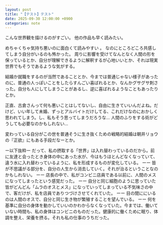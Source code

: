 ```yaml
---
layout: post
title: "【テスト】テスト"
date: 2025-09-30 12:00:00 +0900
categories: note
---
```

 こんな世界観を描けるのがすごい。
他の作品も早く読みたい。

めちゃくちゃ気持ち悪いのに面白くて読みやすい 。
なのにところどころ共感してしまう自分がいるのも怖かった。
周りに影響を受けてなんとなく人間の形を保っているとか、自分が理解できるように解釈するが心地いいとか、それは現実世界でもそうであるような気がする。

結婚か就職をするのが当然であることとか、今までは普通じゃない様子があったのに、普通の人っぽいことをしたらすんごい喜ばれるとか、なんかグサグサ刺さった。自分も人にしてしまうことがあるし、逆に喜ばれるようなこともあったりとか。

正直、古倉さんって何も悪いことはしてないし、自由に生きていいんだよね。だけど、いい年して未婚、ずっとアルバイトだけしてる、これだけなのにおかしく思われてしまう。し、私もそう思ってしまうだろうな…
人間のふりをする術がどうしても必要なのかもしれない…

変わっている自分がこの世を普通そうに生き抜くための戦略的結婚は朝井リョウの『正欲』にもある手段だなーとか。


ー以下抜粋ー
だって、私の摂取する「世界」は入れ替わっているのだから。前に友達と会ったとき身体の中にあった水が、今はもうほとんどなくなっていて、違う水に入れ替わっているように、私を形成するものが変化している。
ーー
皆が不思議がる部分を、自分の人生から消去していく。それが治るということなのかもしれない。
ーー
店長の中で、私がコンビニ店員である以前に、人間のメスになってしまったという感覚だった。
ーー
自分と同じ細胞のように思っていた皆がどんどん「ムラのオスとメス」になっていってしまっている不気味さの中で、客だけが、私を店員でありつづけさせてくれていた。
ーー
目の間ににいるのは人間のオスで、自分と同じ生き物が繁殖することを望んでいる。
ーー
何を基準に自分の身体を動かしていいのかわからなくなっていた。今までは、働いていない時間も、私の身体はコンビニのものだった。健康的に働くために眠り、体調を整え、栄養を摂る。それも私の仕事のうちだった。
